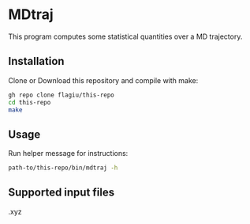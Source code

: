 # MDtraj

This program computes some statistical quantities over a MD trajectory.

## Installation

Clone or Download this repository and compile with make:
```bash
gh repo clone flagiu/this-repo
cd this-repo
make
```

## Usage

Run helper message for instructions:
```bash
path-to/this-repo/bin/mdtraj -h
```

## Supported input files

.xyz
